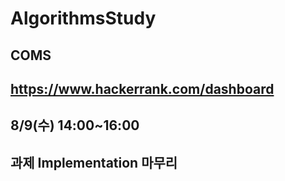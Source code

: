 # AlgorithmsStudy 
## COMS
## https://www.hackerrank.com/dashboard
## 8/9(수) 14:00~16:00
## 과제 Implementation 마무리

